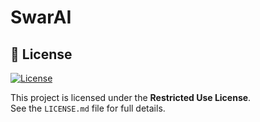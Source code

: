 # SwarAI

## 📜 License

[![License](https://img.shields.io/badge/license-Restricted--Use-red)](LICENSE.md)

This project is licensed under the **Restricted Use License**.  
See the `LICENSE.md` file for full details.

